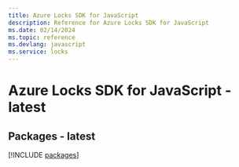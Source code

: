 ```yaml
---
title: Azure Locks SDK for JavaScript
description: Reference for Azure Locks SDK for JavaScript
ms.date: 02/14/2024
ms.topic: reference
ms.devlang: javascript
ms.service: locks
---
```

# Azure Locks SDK for JavaScript - latest
## Packages - latest
[!INCLUDE [packages](locks-index.md)]